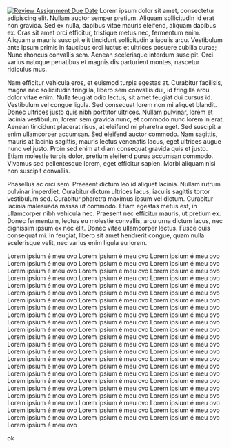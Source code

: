 [![Review Assignment Due Date](https://classroom.github.com/assets/deadline-readme-button-8d59dc4de5201274e310e4c54b9627a8934c3b88527886e3b421487c677d23eb.svg)](https://classroom.github.com/a/MH6cwruZ)
Lorem ipsum dolor sit amet, consectetur adipiscing elit. Nullam auctor semper pretium. Aliquam sollicitudin id erat non gravida. Sed ex nulla, dapibus vitae mauris eleifend, aliquam dapibus ex. Cras sit amet orci efficitur, tristique metus nec, fermentum enim. Aliquam a mauris suscipit elit tincidunt sollicitudin a iaculis arcu. Vestibulum ante ipsum primis in faucibus orci luctus et ultrices posuere cubilia curae; Nunc rhoncus convallis sem. Aenean scelerisque interdum suscipit. Orci varius natoque penatibus et magnis dis parturient montes, nascetur ridiculus mus.

Nam efficitur vehicula eros, et euismod turpis egestas at. Curabitur facilisis, magna nec sollicitudin fringilla, libero sem convallis dui, id fringilla arcu dolor vitae enim. Nulla feugiat odio lectus, sit amet feugiat dui cursus id. Vestibulum vel congue ligula. Sed consequat lorem non mi aliquet blandit. Donec ultrices justo quis nibh porttitor ultrices. Nullam pulvinar, lorem et lacinia vestibulum, lorem sem gravida nunc, et commodo nunc lorem in erat. Aenean tincidunt placerat risus, at eleifend mi pharetra eget. Sed suscipit a enim ullamcorper accumsan. Sed eleifend auctor commodo. Nam sagittis, mauris at lacinia sagittis, mauris lectus venenatis lacus, eget ultrices augue nunc vel justo. Proin sed enim at diam consequat gravida quis et justo. Etiam molestie turpis dolor, pretium eleifend purus accumsan commodo. Vivamus sed pellentesque lorem, eget efficitur sapien. Morbi aliquam nisi non suscipit convallis.

Phasellus ac orci sem. Praesent dictum leo id aliquet lacinia. Nullam rutrum pulvinar imperdiet. Curabitur dictum ultrices lacus, iaculis sagittis tortor vestibulum sed. Curabitur pharetra maximus ipsum vel dictum. Curabitur lacinia malesuada massa ut commodo. Etiam egestas metus est, in ullamcorper nibh vehicula nec. Praesent nec efficitur mauris, ut pretium ex. Donec fermentum, lectus eu molestie convallis, arcu urna dictum lacus, nec dignissim ipsum ex nec elit. Donec vitae ullamcorper lectus. Fusce quis consequat mi. In feugiat, libero sit amet hendrerit congue, quam nulla scelerisque velit, nec varius enim ligula eu lorem.


Lorem ipsium é meu ovo Lorem ipsium é meu ovo Lorem ipsium é meu ovo Lorem ipsium é meu ovo Lorem ipsium é meu ovo Lorem ipsium é meu ovo Lorem ipsium é meu ovo Lorem ipsium é meu ovo Lorem ipsium é meu ovo Lorem ipsium é meu ovo Lorem ipsium é meu ovo Lorem ipsium é meu ovo Lorem ipsium é meu ovo Lorem ipsium é meu ovo Lorem ipsium é meu ovo Lorem ipsium é meu ovo Lorem ipsium é meu ovo Lorem ipsium é meu ovo Lorem ipsium é meu ovo Lorem ipsium é meu ovo Lorem ipsium é meu ovo Lorem ipsium é meu ovo Lorem ipsium é meu ovo Lorem ipsium é meu ovo Lorem ipsium é meu ovo Lorem ipsium é meu ovo Lorem ipsium é meu ovo Lorem ipsium é meu ovo Lorem ipsium é meu ovo Lorem ipsium é meu ovo Lorem ipsium é meu ovo Lorem ipsium é meu ovo Lorem ipsium é meu ovo Lorem ipsium é meu ovo Lorem ipsium é meu ovo Lorem ipsium é meu ovo Lorem ipsium é meu ovo Lorem ipsium é meu ovo Lorem ipsium é meu ovo Lorem ipsium é meu ovo Lorem ipsium é meu ovo Lorem ipsium é meu ovo Lorem ipsium é meu ovo Lorem ipsium é meu ovo Lorem ipsium é meu ovo Lorem ipsium é meu ovo Lorem ipsium é meu ovo Lorem ipsium é meu ovo Lorem ipsium é meu ovo Lorem ipsium é meu ovo Lorem ipsium é meu ovo Lorem ipsium é meu ovo Lorem ipsium é meu ovo Lorem ipsium é meu ovo Lorem ipsium é meu ovo Lorem ipsium é meu ovo Lorem ipsium é meu ovo Lorem ipsium é meu ovo Lorem ipsium é meu ovo Lorem ipsium é meu ovo Lorem ipsium é meu ovo Lorem ipsium é meu ovo Lorem ipsium é meu ovo Lorem ipsium é meu ovo Lorem ipsium é meu ovo Lorem ipsium é meu ovo Lorem ipsium é meu ovo Lorem ipsium é meu ovo Lorem ipsium é meu ovo Lorem ipsium é meu ovo 

ok
